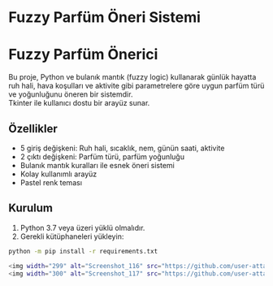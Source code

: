# Fuzzy Parfüm Öneri Sistemi

# Fuzzy Parfüm Önerici

Bu proje, Python ve bulanık mantık (fuzzy logic) kullanarak günlük hayatta ruh hali, hava koşulları ve aktivite gibi parametrelere göre uygun parfüm türü ve yoğunluğunu öneren bir sistemdir.  
Tkinter ile kullanıcı dostu bir arayüz sunar.

## Özellikler

- 5 giriş değişkeni: Ruh hali, sıcaklık, nem, günün saati, aktivite
- 2 çıktı değişkeni: Parfüm türü, parfüm yoğunluğu
- Bulanık mantık kuralları ile esnek öneri sistemi
- Kolay kullanımlı arayüz
- Pastel renk teması

## Kurulum

1. Python 3.7 veya üzeri yüklü olmalıdır.
2. Gerekli kütüphaneleri yükleyin:

```bash
python -m pip install -r requirements.txt

<img width="299" alt="Screenshot_116" src="https://github.com/user-attachments/assets/4479de46-e3ee-43a1-b5d6-20658c89bb67" />
<img width="300" alt="Screenshot_117" src="https://github.com/user-attachments/assets/cce1f62d-f62e-4d3a-8b7b-5f5fc6d999e0" />
